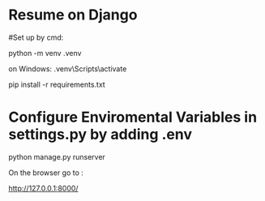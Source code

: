 # Resume on Django

#Set up by cmd:

python -m venv .venv

on Windows:
.venv\Scripts\activate

pip install -r requirements.txt

# Configure Enviromental Variables in settings.py by adding .env

python manage.py runserver

On the browser go to :

http://127.0.0.1:8000/
